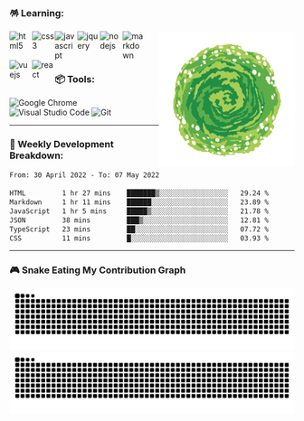 ### 🪅 Learning:

<p>
  <img alt="portal" align="right" src="./assets/img/portal.gif" width="240" />
  <img alt="html5" align="left" src="https://cdn.jsdelivr.net/gh/devicons/devicon/icons/html5/html5-original.svg" width="40" />
  <img alt="css3" align="left" src="https://cdn.jsdelivr.net/gh/devicons/devicon/icons/css3/css3-original.svg" width="40" />
  <img alt="javascript" align="left" src="https://cdn.jsdelivr.net/gh/devicons/devicon/icons/javascript/javascript-original.svg" width="40" />
  <img alt="jquery" align="left" src="https://cdn.jsdelivr.net/gh/devicons/devicon/icons/jquery/jquery-original.svg" width="40" />
  <img alt="nodejs" align="left" src="https://cdn.jsdelivr.net/gh/devicons/devicon/icons/nodejs/nodejs-original.svg" width="40" />
  <img alt="markdown" align="left" src="https://cdn.jsdelivr.net/gh/devicons/devicon/icons/markdown/markdown-original.svg" width="40" />
  <img alt="vuejs" align="left" src="https://cdn.jsdelivr.net/gh/devicons/devicon/icons/vuejs/vuejs-original.svg" width="40" />
  <img alt="react" align="left" src="https://cdn.jsdelivr.net/gh/devicons/devicon/icons/react/react-original.svg" width="40" />
</p>
  
<br>
<br>
<br>

### 📦 Tools:

<p>
  <img alt="Google Chrome" src="https://img.shields.io/badge/Google Chrome-4285F4?&style=flat&logo=Google Chrome&logoColor=white" height="25" />
  <img alt="Visual Studio Code" src="https://img.shields.io/badge/Visual Studio Code-007ACC?&style=flat&logo=Visual Studio Code&logoColor=white" height="25" />
  <img alt="Git"  src="https://img.shields.io/badge/Git-F05032?&style=flat&logo=Git&logoColor=white" height="25" />
</p>

---

### 🔖 Weekly Development Breakdown:

<!--START_SECTION:waka-->

```text
From: 30 April 2022 - To: 07 May 2022

HTML         1 hr 27 mins    ███████▒░░░░░░░░░░░░░░░░░   29.24 %
Markdown     1 hr 11 mins    ██████░░░░░░░░░░░░░░░░░░░   23.89 %
JavaScript   1 hr 5 mins     █████▒░░░░░░░░░░░░░░░░░░░   21.78 %
JSON         38 mins         ███▒░░░░░░░░░░░░░░░░░░░░░   12.81 %
TypeScript   23 mins         ██░░░░░░░░░░░░░░░░░░░░░░░   07.72 %
CSS          11 mins         █░░░░░░░░░░░░░░░░░░░░░░░░   03.93 %
```

<!--END_SECTION:waka-->

---

### 🎮 Snake Eating My Contribution Graph

![github contribution grid snake animation](https://raw.githubusercontent.com/Turing-bot/Turing-bot/output/github-contribution-grid-snake-dark.svg#gh-dark-mode-only)![github contribution grid snake animation](https://raw.githubusercontent.com/Turing-bot/Turing-bot/output/github-contribution-grid-snake.svg#gh-light-mode-only)
